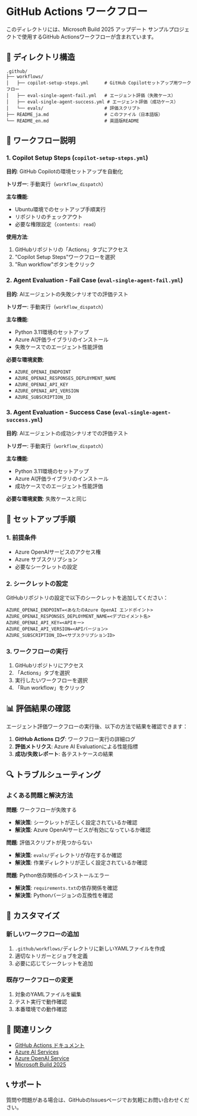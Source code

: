# GitHub Actions ワークフロー

このディレクトリには、Microsoft Build 2025 アップデート サンプルプロジェクトで使用するGitHub Actionsワークフローが含まれています。

## 📁 ディレクトリ構造

```
.github/
├── workflows/
│   ├── copilot-setup-steps.yml      # GitHub Copilotセットアップ用ワークフロー
│   ├── eval-single-agent-fail.yml   # エージェント評価（失敗ケース）
│   ├── eval-single-agent-success.yml # エージェント評価（成功ケース）
│   └── evals/                       # 評価スクリプト
├── README_ja.md                     # このファイル（日本語版）
└── README_en.md                     # 英語版README
```

## 🔧 ワークフロー説明

### 1. Copilot Setup Steps (`copilot-setup-steps.yml`)

**目的**: GitHub Copilotの環境セットアップを自動化

**トリガー**: 手動実行（`workflow_dispatch`）

**主な機能**:
- Ubuntu環境でのセットアップ手順実行
- リポジトリのチェックアウト
- 必要な権限設定（`contents: read`）

**使用方法**:
1. GitHubリポジトリの「Actions」タブにアクセス
2. "Copilot Setup Steps"ワークフローを選択
3. "Run workflow"ボタンをクリック

### 2. Agent Evaluation - Fail Case (`eval-single-agent-fail.yml`)

**目的**: AIエージェントの失敗シナリオでの評価テスト

**トリガー**: 手動実行（`workflow_dispatch`）

**主な機能**:
- Python 3.11環境のセットアップ
- Azure AI評価ライブラリのインストール
- 失敗ケースでのエージェント性能評価

**必要な環境変数**:
- `AZURE_OPENAI_ENDPOINT`
- `AZURE_OPENAI_RESPONSES_DEPLOYMENT_NAME`
- `AZURE_OPENAI_API_KEY`
- `AZURE_OPENAI_API_VERSION`
- `AZURE_SUBSCRIPTION_ID`

### 3. Agent Evaluation - Success Case (`eval-single-agent-success.yml`)

**目的**: AIエージェントの成功シナリオでの評価テスト

**トリガー**: 手動実行（`workflow_dispatch`）

**主な機能**:
- Python 3.11環境のセットアップ
- Azure AI評価ライブラリのインストール
- 成功ケースでのエージェント性能評価

**必要な環境変数**: 失敗ケースと同じ

## 🚀 セットアップ手順

### 1. 前提条件

- Azure OpenAIサービスのアクセス権
- Azure サブスクリプション
- 必要なシークレットの設定

### 2. シークレットの設定

GitHubリポジトリの設定で以下のシークレットを追加してください：

```
AZURE_OPENAI_ENDPOINT=<あなたのAzure OpenAI エンドポイント>
AZURE_OPENAI_RESPONSES_DEPLOYMENT_NAME=<デプロイメント名>
AZURE_OPENAI_API_KEY=<APIキー>
AZURE_OPENAI_API_VERSION=<APIバージョン>
AZURE_SUBSCRIPTION_ID=<サブスクリプションID>
```

### 3. ワークフローの実行

1. GitHubリポジトリにアクセス
2. 「Actions」タブを選択
3. 実行したいワークフローを選択
4. 「Run workflow」をクリック

## 📊 評価結果の確認

エージェント評価ワークフローの実行後、以下の方法で結果を確認できます：

1. **GitHub Actions ログ**: ワークフロー実行の詳細ログ
2. **評価メトリクス**: Azure AI Evaluationによる性能指標
3. **成功/失敗レポート**: 各テストケースの結果

## 🔍 トラブルシューティング

### よくある問題と解決方法

**問題**: ワークフローが失敗する
- **解決策**: シークレットが正しく設定されているか確認
- **解決策**: Azure OpenAIサービスが有効になっているか確認

**問題**: 評価スクリプトが見つからない
- **解決策**: `evals/`ディレクトリが存在するか確認
- **解決策**: 作業ディレクトリが正しく設定されているか確認

**問題**: Python依存関係のインストールエラー
- **解決策**: `requirements.txt`の依存関係を確認
- **解決策**: Pythonバージョンの互換性を確認

## 📝 カスタマイズ

### 新しいワークフローの追加

1. `.github/workflows/`ディレクトリに新しいYAMLファイルを作成
2. 適切なトリガーとジョブを定義
3. 必要に応じてシークレットを追加

### 既存ワークフローの変更

1. 対象のYAMLファイルを編集
2. テスト実行で動作確認
3. 本番環境での動作確認

## 🔗 関連リンク

- [GitHub Actions ドキュメント](https://docs.github.com/en/actions)
- [Azure AI Services](https://azure.microsoft.com/en-us/products/ai-services/)
- [Azure OpenAI Service](https://azure.microsoft.com/en-us/products/ai-services/openai-service/)
- [Microsoft Build 2025](https://mybuild.microsoft.com/)

## 📞 サポート

質問や問題がある場合は、GitHubのIssuesページでお気軽にお問い合わせください。
